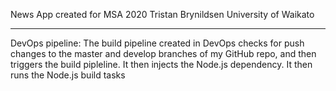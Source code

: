 News App created for MSA 2020
Tristan Brynildsen
University of Waikato

----
DevOps pipeline:
The build pipeline created in DevOps checks for push changes to the master and develop branches of my GitHub repo, and then triggers the build pipleline.
It then injects the Node.js dependency.
It then runs the Node.js build tasks